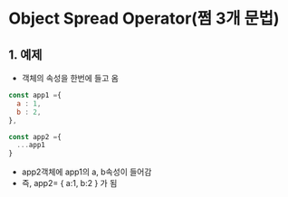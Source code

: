 # Object Spread Operator(쩜 3개 문법)
## 1. 예제
* 객체의 속성을 한번에 들고 옴
```js
const app1 ={
  a : 1,
  b : 2,
},

const app2 ={
  ...app1 
}
```
* app2객체에 app1의 a, b속성이 들어감
* 즉, app2= { a:1, b:2 } 가 됨

